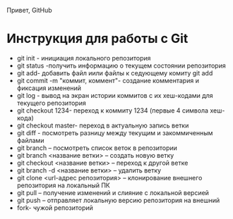 Привет, GitHub
# Инструкция для работы с Git

* git init - инициация локального репозитория
* git status -получить информацию о текущем состоянии репозитория
* git add- добавить файл иили файлы  к седующему комиту git add
* git commit -m "коммит, коммент"- создание комментария и фиксация изменений
* git log - вывод на экран истории коммитов с их хеш-кодами для текущего репозитория
* git checkout 1234- переход к коммиту 1234  (первые 4 символа хеш-кода)
* git checkout master- переход в актуальную запись ветки 
* git diff - посмотреть разницу между текущим и закоммиченным файлами
* git branch – посмотреть список веток в репозитории
* git branch <название ветки> – создать новую ветку
* git checkout <название ветки> – переход к другой ветке
* git branch -d <название ветки> – удалить ветку
* git clone <url-адрес репозитория> – клонирование внешнего репозитория на  локальный ПК
* git pull – получение изменений и слияние с локальной версией
* git push – отправляет локальную версию репозитория на внешний
* fork- чужой репозиторий